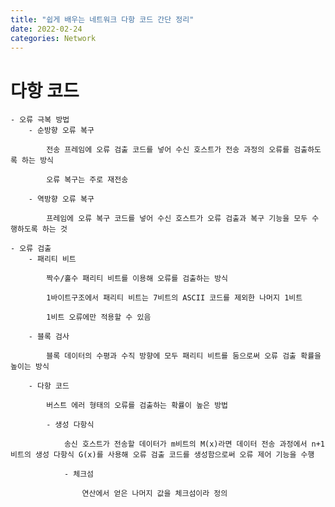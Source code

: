 ```yaml
---
title: "쉽게 배우는 네트워크 다항 코드 간단 정리"
date: 2022-02-24
categories: Network
---
```


# 다항 코드

    - 오류 극복 방법
        - 순방향 오류 복구

            전송 프레임에 오류 검출 코드를 넣어 수신 호스트가 전송 과정의 오류를 검출하도록 하는 방식

            오류 복구는 주로 재전송

        - 역방향 오류 복구

            프레임에 오류 복구 코드를 넣어 수신 호스트가 오류 검출과 복구 기능을 모두 수행하도록 하는 것

    - 오류 검출
        - 패리티 비트

            짝수/홀수 패리티 비트를 이용해 오류를 검출하는 방식

            1바이트구조에서 패리티 비트는 7비트의 ASCII 코드를 제외한 나머지 1비트

            1비트 오류에만 적용할 수 있음

        - 블록 검사

            블록 데이터의 수평과 수직 방향에 모두 패리티 비트를 둠으로써 오류 검출 확률을 높이는 방식

        - 다항 코드

            버스트 에러 형태의 오류를 검출하는 확률이 높은 방법

            - 생성 다항식

                송신 호스트가 전송할 데이터가 m비트의 M(x)라면 데이터 전송 과정에서 n+1 비트의 생성 다항식 G(x)를 사용해 오류 검출 코드를 생성함으로써 오류 제어 기능을 수행

                - 체크섬

                    연산에서 얻은 나머지 값을 체크섬이라 정의
